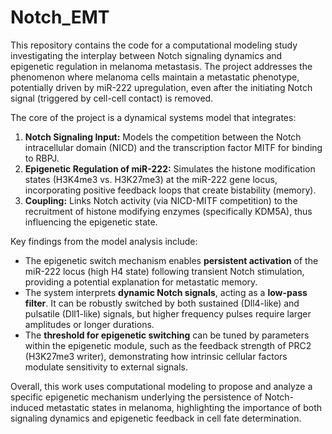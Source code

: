 # Notch_EMT

This repository contains the code for a computational modeling study investigating the interplay between Notch signaling dynamics and epigenetic regulation in melanoma metastasis. The project addresses the phenomenon where melanoma cells maintain a metastatic phenotype, potentially driven by miR-222 upregulation, even after the initiating Notch signal (triggered by cell-cell contact) is removed.

The core of the project is a dynamical systems model that integrates:
1.  **Notch Signaling Input:** Models the competition between the Notch intracellular domain (NICD) and the transcription factor MITF for binding to RBPJ.
2.  **Epigenetic Regulation of miR-222:** Simulates the histone modification states (H3K4me3 vs. H3K27me3) at the miR-222 gene locus, incorporating positive feedback loops that create bistability (memory).
3.  **Coupling:** Links Notch activity (via NICD-MITF competition) to the recruitment of histone modifying enzymes (specifically KDM5A), thus influencing the epigenetic state.

Key findings from the model analysis include:
*   The epigenetic switch mechanism enables **persistent activation** of the miR-222 locus (high H4 state) following transient Notch stimulation, providing a potential explanation for metastatic memory.
*   The system interprets **dynamic Notch signals**, acting as a **low-pass filter**. It can be robustly switched by both sustained (Dll4-like) and pulsatile (Dll1-like) signals, but higher frequency pulses require larger amplitudes or longer durations.
*   The **threshold for epigenetic switching** can be tuned by parameters within the epigenetic module, such as the feedback strength of PRC2 (H3K27me3 writer), demonstrating how intrinsic cellular factors modulate sensitivity to external signals.

Overall, this work uses computational modeling to propose and analyze a specific epigenetic mechanism underlying the persistence of Notch-induced metastatic states in melanoma, highlighting the importance of both signaling dynamics and epigenetic feedback in cell fate determination.
